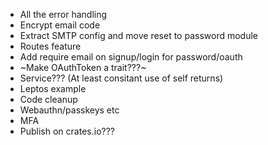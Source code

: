 - All the error handling
- Encrypt email code
- Extract SMTP config and move reset to password module
- Routes feature
- Add require email on signup/login for password/oauth
- ~Make OAuthToken a trait???~
- Service??? (At least consitant use of self returns)
- Leptos example
- Code cleanup
- Webauthn/passkeys etc
- MFA
- Publish on crates.io???
